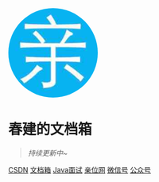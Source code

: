 <img width="180px" style="border-radius: 50%" bor src="./imgs/qin_200x200.jpg">

# 春建的文档箱


> *持续更新中~*


[CSDN](https://yangchunjian.blog.csdn.net)
[文档箱](#积累)
[Java面试](https://javainterview.cn)
[亲位网](https://dearlocation.com)
[微信号](https://www.yangchunjian.com/docbook/imgs/dearlocation.jpeg)
[公众号](https://www.yangchunjian.com/docbook/imgs/qrcode_for_gh_8756901e5b12_344.jpg)
